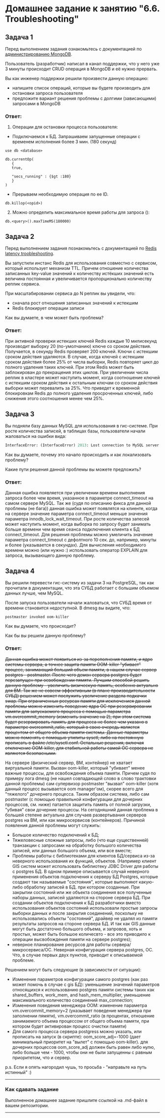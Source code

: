 # Домашнее задание к занятию "6.6. Troubleshooting"

## Задача 1

Перед выполнением задания ознакомьтесь с документацией по [администрированию MongoDB](https://docs.mongodb.com/manual/administration/).

Пользователь (разработчик) написал в канал поддержки, что у него уже 3 минуты происходит CRUD операция в MongoDB и её 
нужно прервать. 

Вы как инженер поддержки решили произвести данную операцию:
- напишите список операций, которые вы будете производить для остановки запроса пользователя
- предложите вариант решения проблемы с долгими (зависающими) запросами в MongoDB

### **Ответ:**

1. Операции для остановки процесса пользователя:
* Подключаемся к БД. Запрашиваем запущенные операции с временем исполнения более 3 мин. (180 секунд) 
```
use db <database>

db.currentOp(
   {
   true,
   
   "secs_running" : {$gt :180}
   }
)
```
* Прерываем необходимую операция по ее ID.

```
db.killop(<opid>)
```
2. Можно определить максимальное время работы для запроса <query>():
```
db.<query>().maxTimeMS(180000)
```

## Задача 2

Перед выполнением задания познакомьтесь с документацией по [Redis latency troobleshooting](https://redis.io/topics/latency).

Вы запустили инстанс Redis для использования совместно с сервисом, который использует механизм TTL. 
Причем отношение количества записанных key-value значений к количеству истёкших значений есть величина постоянная и
увеличивается пропорционально количеству реплик сервиса. 

При масштабировании сервиса до N реплик вы увидели, что:
- сначала рост отношения записанных значений к истекшим
- Redis блокирует операции записи

Как вы думаете, в чем может быть проблема?

### **Ответ:**

При активной проверки истекших ключей Redis каждые 10 милисекунд производит выборку 20 (по-умолчанию) ключе со сроком действия. Получается, в секунду Redis проверяет 200 ключей. Ключи с истекшим сроком действия удаляются. В случае, когда ключей с истекшим сроком действия более 25% от числа выборки, Redis повторяет цикл до полного удаления таких ключей. При этом Redis может быть заблокирован до прекращения этих циклов.
При увеличении числа реплик в кластере может наступить момент, когда соотношение ключей с истекшим сроком действия к остальным ключам со сроком действия выборки может перевалить за 25%. Что приведет к временной блокировкам Redis до полного удаления просроченных ключей, либо снижения этого соотношения менее чем 25%.

 
## Задача 3

Вы подняли базу данных MySQL для использования в гис-системе. При росте количества записей, в таблицах базы,
пользователи начали жаловаться на ошибки вида:
```python
InterfaceError: (InterfaceError) 2013: Lost connection to MySQL server during query u'SELECT..... '
```

Как вы думаете, почему это начало происходить и как локализовать проблему?

Какие пути решения данной проблемы вы можете предложить?

### **Ответ:**

Данная ошибка появляется при увеличении времени выполнения запроса более чем время, указанное в параметре connect_timeout на самом сервере MySQL. Так же (судя по описанию фикса для данной проблемы (не бага)) данная ошибка может появлятся на клиенте, когда на сервере значение параметра connect_timeout меньше значения параметра innodb_lock_wait_timeout.
При росте количества запесей может наступить момент, когда выборка по запросу будет занимать больше времени чем время сеанса подключения клиента к БД connect_timeout.
Для решения проблемы можно умеличить значение параметра connect_timeout с дефолтного 10 сек. до, например, минуты и более (указывается в секундах). Для вычисления необходимого времени можно (или нужно :) использовать оператор EXPLAIN для запроса, вызывающего данную проблему.

## Задача 4


Вы решили перевести гис-систему из задачи 3 на PostgreSQL, так как прочитали в документации, что эта СУБД работает с 
большим объемом данных лучше, чем MySQL.

После запуска пользователи начали жаловаться, что СУБД время от времени становится недоступной. В dmesg вы видите, что:

`postmaster invoked oom-killer`

Как вы думаете, что происходит?

Как бы вы решили данную проблему?

### **Ответ:**

~~Данная ошибка может появиться из-за переполнения памяти, и ядро системы сервера, а точнее защита памяти OOM-killer "убивает" процесс, занимающий больший объем памяти, в нашем случае сервер postgres - postmaster. После чего демон сервера postgres будет перезапущен при освобождении пямяти. Лучшим способой решить данную проблему - увеличить визическую память, особенно актуально для ВМ. Так же не совсем эффективным (в плане производительности СУБД) решением может послужить увеличение раздела подкачки swap.
При ограниченных ресурсах памяти для исключениея данной проблемы можно изменить поведение ядра ОС при резервировании памяти для запускаемого процесса с помощью параметра vm.overcommit_memory (изменить значение на 2), при этом система будет резервировать память для процесса не более чем указано в параметре overcommit_ratio, который в свою очередь является процентом от общего объема памяти системы. Данные параметры можно поменять с помощью утилиты sysctl, либо на постоянную прописать в файле /etc/sysctl.conf.
Остальные решения, включая отключение OOM-killer, для стабильной работы самой ОС сервера не являются безопасными.~~


На сервере (физический сервер, ВМ, контейнер) не хватает виртуальной памяти. Вызван oom-killer, который "убивает" менее важные процессы, для освобождения объема памяти. Причем судя по примеру лога dmesg (не нашел совпадающей слово в слово трактовки данной проблемы) сам супервизор postmaster "вызвал" oom-killer (хотя данный процесс вызывается oom manager'ом), скорее всего для "тяжелого" дочернего процесса. Таким образом система, либо сам postmaster (с помощью правильной конфигурации для дочерних процессов, см. ниже) патается защитить память от полной загрузки, "убивая" свои дочерние процессы.
На сегодняшний данная проблема в большей степене актуальна для случаев развертывания серверов postgres на ВМ, или как микросервисов (контейнеров). Причиной появления данной проблемы могут служить:
- Большое количество подключений к БД;
- Тяжеловесные сложные запросы, либо (что еще существенней) транзакции с запросами на обработку большого количества записей, или данных большого объема, или все вместе;
- Проблемы работы с библиотеками для клиентов БД/сервиса из-за неверного использования их функций, объектов. (Например клиент GIS систем может использовать библиотеку JDBC Driver для работы с postgres БД. В одном примере описывается случай неверного применения объектов подключения к серверу БД Postgres, которые создают так называемые "состояния", которые выполняют какую-либо обработку записей в БД. при котором созданные. При закрытии состояний или же объекта соединения все полученные наборы данных, записей удаляются на стороне сервера БД. При создании объектов подключения к БД разработчики вместо использования объектов состояний использовали простые запросы выборки данных и после закрытия соединений, поскольку не использовались объекты "состояний", драйвер не удалял из памяти результаты запросов на стороне сервера БД. И так как GIS данные могут быть достаточно большого объема, и запровов, хоть и простых, может быть большое количесвто - все это приводило к операции высвобождения памяти на сервере postgres);
- неверное планирование ресурсов для работы сервера/микросервиса/ОС. Неверная конфигурация сервера postgres, ОС. Что, в случае первых двух пунктов, приводит к описываемой проблеме.

Решением могут быть следующие (в зависимости от ситуации):
- Изменение параметров конфигурации самого postgres (как раз может помочь в случае с gis БД): уменьшение значений параметров относящихся к использованию postgres памяти системы таких как shared_buffers, work_mem, and hash_mem_multiplier, уменьшение максимального количество соединений max_connection;
- Изменения поведения менеджера OOM: изменение параметра vm.overcommit_memory=2 (указывает поведение менеджера при заполнении пямяти), vm.overcommit_ratio (в процентах, отношение занимаемого объема процессом от общего объема памяти, при котором будет активирован процесс очистки памяти)
- Для самого процесса сервера postgress можно указать, или прописать на запуск (в скрипте): oom_score_adj=-1000 (дает минимальный приоритет на "вылет" с помощью oom-killer). для дочерних процессов oom_score_adj должен быть равен либо нулю, либо больше чем - 1000, чтобы они не были запущенны с равным приоритетом, что и сервер.

p.s. Если я опять нагородил чушь, то просьба - "направьте на путь истинный" :)

---

### Как cдавать задание

Выполненное домашнее задание пришлите ссылкой на .md-файл в вашем репозитории.

---

